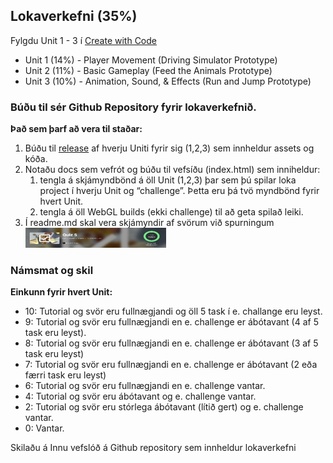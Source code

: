 ## Lokaverkefni (35%)

Fylgdu Unit 1 - 3 í [Create with Code](https://learn.unity.com/course/create-with-code/)

- Unit 1 (14%) - Player Movement (Driving Simulator Prototype)
- Unit 2 (11%) - Basic Gameplay (Feed the Animals Prototype)
- Unit 3 (10%) - Animation, Sound, & Effects (Run and Jump Prototype) 


### Búðu til sér Github Repository fyrir lokaverkefnið.

**Það sem þarf að vera til staðar:**

1. Búðu til [release](https://help.github.com/en/github/administering-a-repository/creating-releases) af hverju Uniti fyrir sig (1,2,3) sem innheldur assets og kóða.
2. Notaðu docs sem vefrót og búðu til vefsíðu (index.html) sem inniheldur:
   1. tengla á skjámyndbönd á öll Unit (1,2,3) þar sem þú spilar loka project í hverju Unit og “challenge”. 
   Þetta eru þá tvö myndbönd fyrir hvert Unit.
   2. tengla á öll WebGL builds (ekki challenge) til að geta spilað leiki.
3. Í readme.md skal vera skjámyndir af svörum við spurningum <br>
![spurningum (Quiz)](https://github.com/GunnarThorunnarson/FORR2GL05DU/blob/master/verkefni/quiz.png)


### Námsmat og skil

**Einkunn fyrir hvert Unit:** 

- 10: Tutorial og svör eru fullnægjandi og öll 5 task í e. challange eru leyst. 
- 9: Tutorial og svör eru fullnægjandi en e. challenge er ábótavant (4 af 5 task eru leyst).
- 8: Tutorial og svör eru fullnægjandi en e. challenge er ábótavant (3 af 5 task eru leyst)
- 7: Tutorial og svör eru fullnægjandi en e. challenge er ábótavant (2 eða færri task eru leyst)
- 6: Tutorial og svör eru fullnægjandi en e. challenge vantar.
- 4: Tutorial og svör eru ábótavant og e. challenge vantar.
- 2: Tutorial og svör eru stórlega ábótavant (lítið gert) og e. challenge vantar.
- 0: Vantar.

Skilaðu á Innu vefslóð á Github repository sem innheldur lokaverkefni
